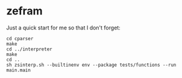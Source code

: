 zefram
======

Just a quick start for me so that I don't forget:

	cd cparser
	make
	cd ../interpreter
	make
	cd ..
	sh zsinterp.sh --builtinenv env --package tests/functions --run main.main
